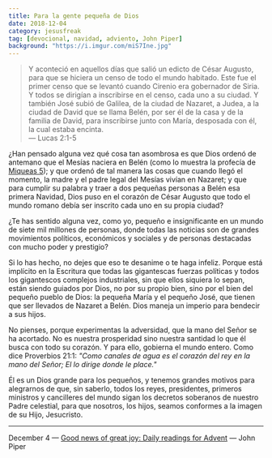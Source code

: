 ```yaml
---
title: Para la gente pequeña de Dios
date: 2018-12-04
category: jesusfreak
tag: [devocional, navidad, adviento, John Piper]
background: "https://i.imgur.com/miS7Ine.jpg"
---
```


> Y aconteció en aquellos días que salió un edicto de César Augusto, para que se hiciera un censo de todo el mundo habitado. Este fue el primer censo que se levantó cuando Cirenio era gobernador de Siria. Y todos se dirigían a inscribirse en el censo, cada uno a su ciudad. Y también José subió de Galilea, de la ciudad de Nazaret, a Judea, a la ciudad de David que se llama Belén, por ser él de la casa y de la familia de David, para inscribirse junto con María, desposada con él, la cual estaba encinta. <br>
> — Lucas 2:1-5

¿Han pensado alguna vez qué cosa tan asombrosa es que Dios ordenó de antemano que el Mesías naciera en Belén (como lo muestra la profecía de [Miqueas 5](https://www.biblegateway.com/passage/?search=Miqueas+5&version=LBLA)); y que ordenó de tal manera las cosas que cuando llegó el momento, la madre y el padre legal del Mesías vivían en Nazaret; y que para cumplir su palabra y traer a dos pequeñas personas a Belén esa primera Navidad, Dios puso en el corazón de César Augusto que todo el mundo romano debía ser inscrito cada uno en su propia ciudad?

¿Te has sentido alguna vez, como yo, pequeño e insignificante en un mundo de siete mil millones de personas, donde todas las noticias son de grandes movimientos políticos, económicos y sociales y de personas destacadas con mucho poder y prestigio?

Si lo has hecho, no dejes que eso te desanime o te haga infeliz. Porque está implícito en la Escritura que todas las gigantescas fuerzas políticas y todos los gigantescos complejos industriales, sin que ellos siquiera lo sepan, están siendo guiados por Dios, no por su propio bien, sino por el bien del pequeño pueblo de Dios: la pequeña María y el pequeño José, que tienen que ser llevados de Nazaret a Belén. Dios maneja un imperio para bendecir a sus hijos.

No pienses, porque experimentas la adversidad, que la mano del Señor se ha acortado. No es nuestra prosperidad sino nuestra santidad lo que él busca con todo su corazón. Y para ello, gobierna el mundo entero. Como dice Proverbios 21:1: _"Como canales de agua es el corazón del rey en la mano del Señor; El lo dirige donde le place."_

Él es un Dios grande para los pequeños, y tenemos grandes motivos para alegrarnos de que, sin saberlo, todos los reyes, presidentes, primeros ministros y cancilleres del mundo sigan los decretos soberanos de nuestro Padre celestial, para que nosotros, los hijos, seamos conformes a la imagen de su Hijo, Jesucristo.

---

December 4 — [Good news of great joy: Daily readings for Advent](https://www.desiringgod.org/books/good-news-of-great-joy) — John Piper